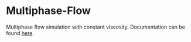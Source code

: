# Multiphase-Flow
Multiphase flow simulation with constant viscosity. Documentation can be found [here](https://pascalbustamante.atlassian.net/wiki/spaces/DRILLSOFT/overview)
